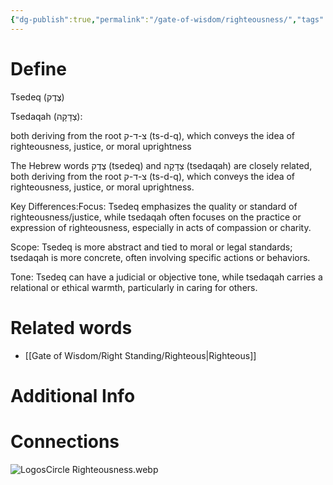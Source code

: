 ```yaml
---
{"dg-publish":true,"permalink":"/gate-of-wisdom/righteousness/","tags":["#GateWisdom","#Righteousness","#R"]}
---
```


# Define

Tsedeq (צֶדֶק)

Tsedaqah (צְדָקָה):

both deriving from the root צ-ד-ק (ts-d-q), which conveys the idea of righteousness, justice, or moral uprightness

The Hebrew words צֶדֶק (tsedeq) and צְדָקָה (tsedaqah) are closely related, both deriving from the root צ-ד-ק (ts-d-q), which conveys the idea of righteousness, justice, or moral uprightness.

Key Differences:Focus: Tsedeq emphasizes the quality or standard of righteousness/justice, while tsedaqah often focuses on the practice or expression of righteousness, especially in acts of compassion or charity.

Scope: Tsedeq is more abstract and tied to moral or legal standards; tsedaqah is more concrete, often involving specific actions or behaviors.

Tone: Tsedeq can have a judicial or objective tone, while tsedaqah carries a relational or ethical warmth, particularly in caring for others.


# Related words
- [[Gate of Wisdom/Right Standing/Righteous\|Righteous]]

# Additional Info


# Connections


![LogosCircle Righteousness.webp](/img/user/Assets/attachments/LogosCircle%20Righteousness.webp)


